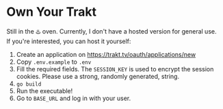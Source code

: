 # Own Your Trakt

Still in the ♨️ oven. Currently, I don't have a hosted version for general use. If you're interested,
you can host it yourself:

1. Create an application on https://trakt.tv/oauth/applications/new
2. Copy `.env.example` to `.env`
3. Fill the required fields. The `SESSION_KEY` is used to encrypt the session cookies. Please use a strong,
randomly generated, string.
4. `go build`
5. Run the executable!
6. Go to `BASE_URL` and log in with your user.

